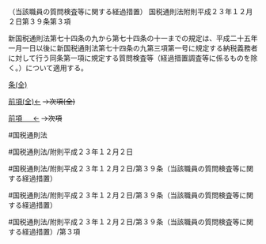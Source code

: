 （当該職員の質問検査等に関する経過措置）
国税通則法附則平成２３年１２月２日第３９条第３項

新国税通則法第七十四条の九から第七十四条の十一までの規定は、平成二十五年一月一日以後に新国税通則法第七十四条の九第三項第一号に規定する納税義務者に対して行う同条第一項に規定する質問検査等（経過措置調査等に係るものを除く。）について適用する。

[条(全)](国税通則法＿＿＿＿附則平成２３年１２月２日第３９条_.md)

[前項(全)←](国税通則法＿＿＿＿附則平成２３年１２月２日第３９条第２項_.md)  ~~→次項(全)~~

[前項 　 ←](国税通則法＿＿＿＿附則平成２３年１２月２日第３９条第２項.md)  ~~→次項~~



#国税通則法

#国税通則法/附則平成２３年１２月２日

#国税通則法/附則平成２３年１２月２日/第３９条（当該職員の質問検査等に関する経過措置）

#国税通則法/附則平成２３年１２月２日/第３９条（当該職員の質問検査等に関する経過措置）

#国税通則法/附則平成２３年１２月２日/第３９条（当該職員の質問検査等に関する経過措置）/第３項

